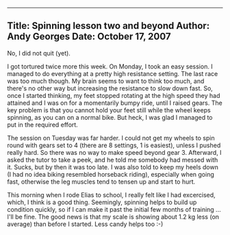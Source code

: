 -----
Title:  Spinning lesson two and beyond
Author: Andy Georges
Date: October 17, 2007
----







No, I did not quit (yet).


I got tortured twice more this week. On Monday, I took an easy session.
I managed to do everything at a pretty high resistance setting. The last
race was too much though. My brain seems to want to think too much, and
there's no other way but increasing the resistance to slow down fast.
So, once I started thinking, my feet stopped rotating at the high speed
they had attained and I was on for a momentarily bumpy ride, until I
raised gears. The key problem is that you cannot hold your feet still
while the wheel keeps spinning, as you can on a normal bike. But heck, I
was glad I managed to put in the required effort.


The session on Tuesday was far harder. I could not get my wheels to spin
round with gears set to 4 (there are 8 settings, 1 is easiest), unless I
pushed really hard. So there was no way to make speed beyond gear 3.
Afterward, I asked the tutor to take a peek, and he told me somebody had
messed with it. Sucks, but by then it was too late. I was also told to
keep my heels down (I had no idea biking resembled horseback riding),
especially when going fast, otherwise the leg muscles tend to tensen up
and start to hurt.


This morning when I rode Elias to school, I really felt like I had
excercised, which, I think is a good thing. Seemingly, spinning helps to
build up condition quickly, so if I can make it past the initial few
months of training ... I'll be fine. The good news is that my scale is
showing about 1.2 kg less (on average) than before I started. Less candy
helps too :-)




